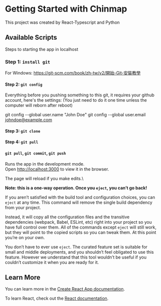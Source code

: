 # Getting Started with Chinmap

This project was created by React-Typescript and Python

## Available Scripts

Steps to starting the app in localhost

### Step 1: `install git`

For Windows: https://git-scm.com/book/zh-tw/v2/開始-Git-安裝教學

#### Step 2: `git config`

Everything before you pushing something to this git, it requires your github account, here's the settings: 
(You just need to do it one time unless the computer will reborn after reboot)

git config --global user.name "John Doe"
git config --global user.email johndoe@example.com


#### Step 3: `git clone`

#### Step 4: `git pull`

#### `git pull`, `git commit`, `git push`

Runs the app in the development mode.\
Open [http://localhost:3000](http://localhost:3000) to view it in the browser.

The page will reload if you make edits.\


**Note: this is a one-way operation. Once you `eject`, you can’t go back!**

If you aren’t satisfied with the build tool and configuration choices, you can `eject` at any time. This command will remove the single build dependency from your project.

Instead, it will copy all the configuration files and the transitive dependencies (webpack, Babel, ESLint, etc) right into your project so you have full control over them. All of the commands except `eject` will still work, but they will point to the copied scripts so you can tweak them. At this point you’re on your own.

You don’t have to ever use `eject`. The curated feature set is suitable for small and middle deployments, and you shouldn’t feel obligated to use this feature. However we understand that this tool wouldn’t be useful if you couldn’t customize it when you are ready for it.

## Learn More

You can learn more in the [Create React App documentation](https://facebook.github.io/create-react-app/docs/getting-started).

To learn React, check out the [React documentation](https://reactjs.org/).
